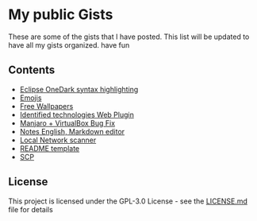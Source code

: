 # My public Gists

These are some of the gists that I have posted. This list will be updated to have all my gists organized. have fun

## Contents
- [Eclipse OneDark syntax highlighting](https://gist.github.com/FoxNeo/32d3b04f2b4e1bd81cfc73d62ad98534)
- [Emojis](https://gist.github.com/FoxNeo/fa94fd33e2fa5a4d203573b6f46434ea)
- [Free Wallpapers](https://gist.github.com/FoxNeo/60b8e0b17c0c872f52975b190e2e5568)
- [Identified technologies Web Plugin](https://gist.github.com/FoxNeo/e8c6dae4ec70ab7fe2022aef44748d1e)
- [Manjaro + VirtualBox Bug Fix](https://gist.github.com/FoxNeo/b85cfdb68286e635735aeb9d221ec148)
- [Notes English, Markdown editor](https://gist.github.com/FoxNeo/863395bba1830a799e6bc33668da1e86)
- [Local Network scanner](https://gist.github.com/FoxNeo/b61fb2f2787a87309a65a8dcc571eeb6)
- [README template](https://gist.github.com/FoxNeo/cf7944bdb939ed420b48c6e85e67c738)
- [SCP](https://gist.github.com/FoxNeo/4fd0f06ef61aea1cdadb0fc1688d3bbf)

## License

This project is licensed under the GPL-3.0 License - see the [LICENSE.md](LICENSE.md) file for details

